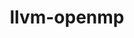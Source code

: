 ---
title: "llvm-openmp"
layout: cache
categories: [package, develop-2023-11-19]
meta: {"versions": ["16.0.0"], "compilers": ["apple-clang@=15.0.0"], "oss": ["ventura"], "platforms": ["darwin"], "targets": ["aarch64"], "stacks": ["ml-darwin-aarch64-mps", "root"], "num_specs": 1, "num_specs_by_stack": {"root": 1, "ml-darwin-aarch64-mps": 1}}
spec_details: [{"hash": "lhk2ebv2mrtm67gn4py3svk3dd74o5rh", "compiler": "apple-clang@=15.0.0", "versions": ["16.0.0"], "os": "ventura", "platform": "darwin", "target": "aarch64", "variants": ["build_system=cmake", "build_type=Release", "generator=make", "~ipo", "~multicompat"], "stacks": ["root", "ml-darwin-aarch64-mps"], "size": "-", "tarball": "https://binaries.spack.io/releases/develop-2023-11-19/build_cache/darwin-ventura-aarch64/apple-clang-15.0.0/llvm-openmp-16.0.0/darwin-ventura-aarch64-apple-clang-15.0.0-llvm-openmp-16.0.0-lhk2ebv2mrtm67gn4py3svk3dd74o5rh.spack"}]
---